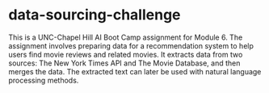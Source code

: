 # data-sourcing-challenge

This is a UNC-Chapel Hill AI Boot Camp assignment for Module 6. The assignment involves preparing data for a recommendation system to help users find movie reviews and related movies. It extracts data from two sources: The New York Times API and The Movie Database, and then merges the data. The extracted text can later be used with natural language processing methods.
